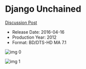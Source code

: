 # Django Unchained

[Discussion Post](https://www.avsforum.com/threads/bass-eq-for-filtered-movies.2995212/post-56806168)

* Release Date: 2016-04-16
* Production Year: 2012
* Format: BD/DTS-HD MA 7.1

![img 0](http://imgur.com/hMyqbGH.jpg)

![img 1](http://imgur.com/YSXfyeY.png)

